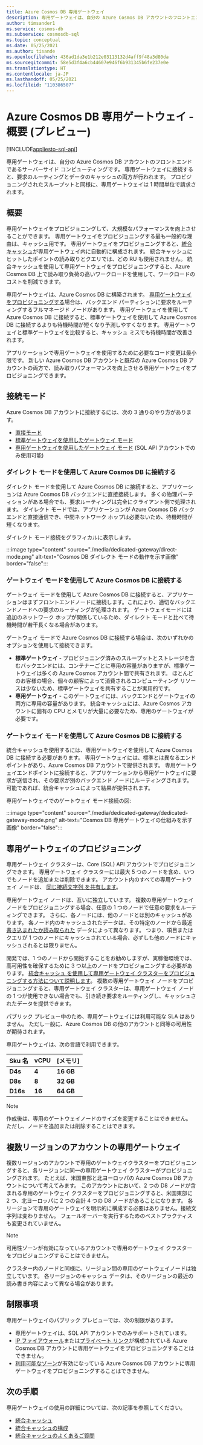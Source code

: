 ```yaml
---
title: Azure Cosmos DB 専用ゲートウェイ
description: 専用ゲートウェイは、自分の Azure Cosmos DB アカウントのフロントエンドであるコンピューティングです。 専用ゲートウェイに接続すると、要求がルーティングされ、データがキャッシュされます。
author: timsander1
ms.service: cosmos-db
ms.subservice: cosmosdb-sql
ms.topic: conceptual
ms.date: 05/25/2021
ms.author: tisande
ms.openlocfilehash: 436ad1da3e1b212e03113132d4aff9f48a3d80da
ms.sourcegitcommit: 58e5d3f4a6cb44607e946f6b931345b6fe237e0e
ms.translationtype: HT
ms.contentlocale: ja-JP
ms.lasthandoff: 05/25/2021
ms.locfileid: "110386507"
---
```

# <a name="azure-cosmos-db-dedicated-gateway---overview-preview"></a>Azure Cosmos DB 専用ゲートウェイ - 概要 (プレビュー)
[!INCLUDE[appliesto-sql-api](includes/appliesto-sql-api.md)]

専用ゲートウェイは、自分の Azure Cosmos DB アカウントのフロントエンドであるサーバーサイド コンピューティングです。 専用ゲートウェイに接続すると、要求のルーティングとデータのキャッシュの両方が行われます。 プロビジョニングされたスループットと同様に、専用ゲートウェイは 1 時間単位で請求されます。

## <a name="overview"></a>概要

専用ゲートウェイをプロビジョニングして、大規模なパフォーマンスを向上させることができます。 専用ゲートウェイをプロビジョニングする最も一般的な理由は、キャッシュ用です。 専用ゲートウェイをプロビジョニングすると、[統合 キャッシュ](integrated-cache.md)が専用ゲートウェイ内に自動的に構成されます。 統合キャッシュにヒットしたポイントの読み取りとクエリでは、どの RU も使用されません。 統合キャッシュを使用して専用ゲートウェイをプロビジョニングすると、Azure Cosmos DB 上で読み取り負荷の高いワークロードを使用して、ワークロードのコストを削減できます。

専用ゲートウェイは、Azure Cosmos DB に構築されます。 [専用ゲートウェイをプロビジョニングする](how-to-configure-integrated-cache.md)場合は、バックエンド パーティションに要求をルーティングするフルマネージド ノードがあります。 専用ゲートウェイを使用して Azure Cosmos DB に接続すると、標準ゲートウェイを使用して Azure Cosmos DB に接続するよりも待機時間が短くなり予測しやすくなります。 専用ゲートウェイと標準ゲートウェイを比較すると、キャッシュ ミスでも待機時間が改善されます。

アプリケーションで専用ゲートウェイを使用するために必要なコード変更は最小限です。 新しい Azure Cosmos DB アカウントと既存の Azure Cosmos DB アカウントの両方で、読み取りパフォーマンスを向上させる専用ゲートウェイをプロビジョニングできます。

## <a name="connection-modes"></a>接続モード

Azure Cosmos DB アカウントに接続するには、次の 3 通りのやり方があります。

- [直接モード](#connect-to-azure-cosmos-db-using-direct-mode)
- [標準ゲートウェイを使用したゲートウェイ モード](#connect-to-azure-cosmos-db-using-gateway-mode)
- [専用ゲートウェイを使用したゲートウェイ モード](#connect-to-azure-cosmos-db-using-the-dedicated-gateway) (SQL API アカウントでのみ使用可能)

### <a name="connect-to-azure-cosmos-db-using-direct-mode"></a>ダイレクト モードを使用して Azure Cosmos DB に接続する

ダイレクト モードを使用して Azure Cosmos DB に接続すると、アプリケーションは Azure Cosmos DB バックエンドに直接接続します。 多くの物理パーティションがある場合でも、要求ルーティングは完全にクライアント側で処理されます。 ダイレクト モードでは、アプリケーションが Azure Cosmos DB バックエンドと直接通信でき、中間ネットワーク ホップは必要ないため、待機時間が短くなります。

ダイレクト モード接続をグラフィカルに表示します。

:::image type="content" source="./media/dedicated-gateway/direct-mode.png" alt-text="Cosmos DB ダイレクト モードの動作を示す画像" border="false":::

### <a name="connect-to-azure-cosmos-db-using-gateway-mode"></a>ゲートウェイ モードを使用して Azure Cosmos DB に接続する

ゲートウェイ モードを使用して Azure Cosmos DB に接続すると、アプリケーションはまずフロントエンドノードに接続します。これにより、適切なバックエンドノードへの要求のルーティングが処理されます。 ゲートウェイモードには追加のネットワーク ホップが関係しているため、ダイレクト モードと比べて待機時間が若干長くなる場合があります。 

ゲートウェイ モードで Azure Cosmos DB に接続する場合は、次のいずれかのオプションを使用して接続できます。

* **標準ゲートウェイ** - プロビジョニング済みのスループットとストレージを含むバックエンドには、コンテナーごとに専用の容量がありますが、標準ゲートウェイは多くの Azure Cosmos アカウント間で共有されます。 ほとんどのお客様の場合、個々の顧客によって消費されるコンピューティング リソースは少ないため、標準ゲートウェイを共有することが実用的です。
* **専用ゲートウェイ** - このゲートウェイには、バックエンドとゲートウェイの両方に専用の容量があります。 統合キャッシュには、Azure Cosmos アカウントに固有の CPU とメモリが大量に必要なため、専用のゲートウェイが必要です。

### <a name="connect-to-azure-cosmos-db-using-the-dedicated-gateway"></a>ゲートウェイ モードを使用して Azure Cosmos DB に接続する

統合キャッシュを使用するには、専用ゲートウェイを使用して Azure Cosmos DB に接続する必要があります。 専用ゲートウェイには、標準とは異なるエンドポイントがあり、Azure Cosmos DB アカウントで提供されます。 専用ゲートウェイエンドポイントに接続すると、アプリケーションから専用ゲートウェイに要求が送信され、その要求が別のバックエンド ノードにルーティングされます。 可能であれば、統合キャッシュによって結果が提供されます。

専用ゲートウェイでのゲートウェイ モード接続の図:

:::image type="content" source="./media/dedicated-gateway/dedicated-gateway-mode.png" alt-text="Cosmos DB 専用ゲートウェイの仕組みを示す画像" border="false":::
 
## <a name="provisioning-the-dedicated-gateway"></a>専用ゲートウェイのプロビジョニング

専用ゲートウェイ クラスターは、Core (SQL) API アカウントでプロビジョニングできます。 専用ゲートウェイ クラスターには最大 5 つのノードを含め、いつでもノードを追加または削除できます。 アカウント内のすべての専用ゲートウェイ ノードは、 [同じ接続文字列 を共有します](how-to-configure-integrated-cache.md#configuring-the-integrated-cache)。

専用ゲートウェイ ノードは、互いに独立しています。 複数の専用ゲートウェイ ノードをプロビジョニングする場合、任意の 1 つのノードで任意の要求をルーティングできます。 さらに、各ノードには、他のノードとは別のキャッシュがあります。 各ノード内のキャッシュされたデータは、その特定のノードから最近[書き込まれたか読み取られた](integrated-cache.md#item-cache) データによって異なります。 つまり、項目またはクエリが 1 つのノードにキャッシュされている場合、必ずしも他のノードにキャッシュされるとは限りません。

開発では、1 つのノードから開始することをお勧めしますが、実稼働環境では、高可用性を確保するために 3 つ以上のノードをプロビジョニングする必要があります。 [統合キャッシュ を使用して専用ゲートウェイ クラスターをプロビジョニングする方法について説明します](how-to-configure-integrated-cache.md)。 複数の専用ゲートウェイ ノードをプロビジョニングすると、専用ゲートウェイ クラスターは、専用ゲートウェイ ノードの 1 つが使用できない場合でも、引き続き要求をルーティングし、キャッシュされたデータを提供できます。

パブリック プレビュー中のため、専用ゲートウェイには利用可能な SLA はありません。 ただし一般に、Azure Cosmos DB の他のアカウントと同等の可用性が期待されます。

専用ゲートウェイは、次の言語で利用できます。

| **Sku 名** | **vCPU** | **[メモリ]**  |
| ------------ | -------- | ----------- |
| **D4s**      | **4**    | **16 GB** |
| **D8s**      | **8**    | **32 GB** |
| **D16s**     | **16**   | **64 GB** |

> [!NOTE]
> 作成後は、専用のゲートウェイノードのサイズを変更することはできません。 ただし、ノードを追加または削除することはできます。

## <a name="dedicated-gateway-in-multi-region-accounts"></a>複数リージョンのアカウントの専用ゲートウェイ

複数リージョンのアカウントで専用のゲートウェイクラスターをプロビジョニングすると、各リージョンに同一の専用ゲートウェイ クラスターがプロビジョニングされます。 たとえば、米国東部と北ヨーロッパの Azure Cosmos DB アカウントについて考えてみます。 このアカウントにおいて、2 つの D8 ノードが含まれる専用のゲートウェイ クラスターをプロビジョニングすると、米国東部に 2 つ、北ヨーロッパに 2 つの合計 4 つの D8 ノードがあることになります。 各リージョンで専用のゲートウェイを明示的に構成する必要はありません。接続文字列は変わりません。 フェールオーバーを実行するためのベストプラクティスも変更されていません。

> [!NOTE]
> 可用性ゾーンが有効になっているアカウントで専用のゲートウェイ クラスターをプロビジョニングすることはできません。

クラスター内のノードと同様に、リージョン間の専用のゲートウェイノードは独立しています。 各リージョンのキャッシュ データは、そのリージョンの最近の読み書き内容によって異なる場合があります。

## <a name="limitations"></a>制限事項

専用ゲートウェイのパブリック プレビューでは、次の制限があります。

- 専用ゲートウェイは、SQL API アカウントでのみサポートされています。
- [IP ファイアウォール](how-to-configure-firewall.md)または[プライベート リンク](how-to-configure-private-endpoints.md)が構成されている Azure Cosmos DB アカウントに専用ゲートウェイをプロビジョニングすることはできません。
- [利用可能なゾーン](high-availability.md#availability-zone-support)が有効になっている Azure Cosmos DB アカウントに専用ゲートウェイをプロビジョニングすることはできません。

## <a name="next-steps"></a>次の手順

専用ゲートウェイの使用の詳細については、次の記事を参照してください。

- [統合キャッシュ](integrated-cache.md)
- [統合キャッシュの構成](how-to-configure-integrated-cache.md)
- [統合キャッシュのよくあるご質問](integrated-cache-faq.md)